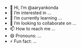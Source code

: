 - 👋 Hi, I’m @aaryankonda
- 👀 I’m interested in ...
- 🌱 I’m currently learning ...
- 💞️ I’m looking to collaborate on ...
- 📫 How to reach me ...
- 😄 Pronouns: ...
- ⚡ Fun fact: ...

<!---
aaryankonda/aaryankonda is a ✨ special ✨ repository because its `README.md` (this file) appears on your GitHub profile.
You can click the Preview link to take a look at your changes.
--->
